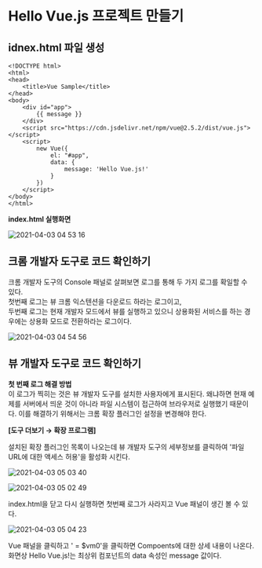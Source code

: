 # Hello Vue.js 프로젝트 만들기  
## idnex.html 파일 생성
```
<!DOCTYPE html>
<html>
<head>
    <title>Vue Sample</title>
</head>
<body>
    <div id="app">
        {{ message }}
    </div>
    <script src="https://cdn.jsdelivr.net/npm/vue@2.5.2/dist/vue.js"></script>
    <script>
        new Vue({
            el: "#app",
            data: {
                message: 'Hello Vue.js!'
            }
        })
    </script>
</body>
</html>
```

**index.html 실행화면**

![2021-04-03 04 53 16](https://user-images.githubusercontent.com/35294456/113449307-811a5c80-9438-11eb-87c8-5925dbd66369.png)

## 크롬 개발자 도구로 코드 확인하기  
크롬 개발자 도구의 Console 패널로 살펴보면 로그를 통해 두 가지 로그를 확일할 수 있다.  
첫번째 로그는 뷰 크롬 익스텐션을 다운로드 하라는 로그이고,  
두번째 로그는 현재 개발자 모드에서 뷰를 실행하고 있으니 상용화된 서비스를 하는 경우에는 상용화 모드로 전환하라는 로그이다.

![2021-04-03 04 54 56](https://user-images.githubusercontent.com/35294456/113449406-bde65380-9438-11eb-8dd7-657516c6788a.png)

## 뷰 개발자 도구로 코드 확인하기  
**첫 번째 로그 해결 방법**  
이 로그가 찍히는 것은 뷰 개발자 도구를 설치한 사용자에게 표시된다. 왜냐하면 현재 예제를 서버에서 띄운 것이 아니라 파일 시스템이 접근하여 브라우저로 실행했기 때문이다.
이를 해결하기 위해서는 크롬 확장 플러그인 설정을 변경해야 한다. 

**[도구 더보기 → 확장 프로그램]**

설치된 확장 플러그인 목록이 나오는데 뷰 개발자 도구의 세부정보를 클릭하여 '파일 URL에 대한 액세스 허용'을 활성화 시킨다.

![2021-04-03 05 03 40](https://user-images.githubusercontent.com/35294456/113449980-f6d2f800-9439-11eb-857f-11a036d99b99.png)

![2021-04-03 05 02 49](https://user-images.githubusercontent.com/35294456/113449947-e4f15500-9439-11eb-81b8-2c97d96098fb.png)

index.html을 닫고 다시 실행하면 첫번째 로그가 사라지고 Vue 패널이 생긴 볼 수 있다.

![2021-04-03 05 04 23](https://user-images.githubusercontent.com/35294456/113450030-0eaa7c00-943a-11eb-839a-ba37e7a5c78b.png)

Vue 패널을 클릭하고 '<Root> = $vm0'을 클릭하면 Compoents에 대한 상세 내용이 나온다.
화면상 Hello Vue.js!는 최상위 컴포넌트의 data 속성인 message 값이다.